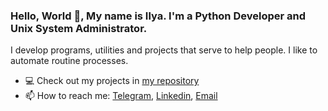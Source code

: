 ### Hello, World :vulcan_salute:, My name is Ilya. I'm a Python Developer and Unix System Administrator.

I develop programs, utilities and projects that serve to help people. I like to automate routine processes.

- :computer: Check out my projects in [my repository](https://github.com/melax08?tab=repositories)
- 📫 How to reach me: [Telegram](https://t.me/ScreamOFF), [Linkedin](https://www.linkedin.com/in/screamoff/), [Email](mailto:ilia.malashenko8@gmail.com)
